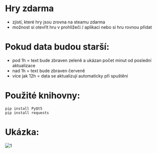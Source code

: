 # Hry zdarma
- zjistí, které hry jsou zrovna na steamu zdarma
- možnost si otevřít hru v prohlížeči / aplikaci nebo si hru rovnou přidat

# Pokud data budou starší:
- pod 1h = text bude zbraven zeleně a ukázan počet minut od poslední aktualizace
- nad 1h = text bude zbraven červeně
- více jak 12h = data se aktualizují automaticky při spuštění

# Použité knihovny:
```
pip install PyQt5
pip install requests

```
# Ukázka:
![1](https://user-images.githubusercontent.com/82058894/174433071-ae6195c1-e0b4-4f7b-a091-d484809851c6.png)
